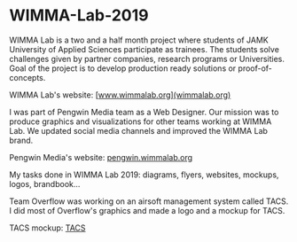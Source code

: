 # WIMMA-Lab-2019

WIMMA Lab is a two and a half month project where students of JAMK University of Applied Sciences participate as trainees. The students solve challenges given by partner companies, research programs or Universities. Goal of the project is to develop production ready solutions or proof-of-concepts.

WIMMA Lab's website: [www.wimmalab.org](wimmalab.org)

I was part of Pengwin Media team as a Web Designer. Our mission was to produce graphics and visualizations for other teams working at WIMMA Lab. We updated social media channels and improved the WIMMA Lab brand. 

Pengwin Media's website: [pengwin.wimmalab.org](pengwin.wimmalab.org)

My tasks done in WIMMA Lab 2019: diagrams, flyers, websites, mockups, logos, brandbook...

Team Overflow was working on an airsoft management system called TACS. I did most of Overflow's graphics and made a logo and a mockup for TACS.

TACS mockup: [TACS](https://www.figma.com/file/EXOxSMMolAkhfWCIDobXo3oe/TACS?node-id=0%3A1)

